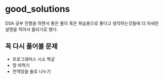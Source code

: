 # good_solutions
DSA 공부 진행을 하면서 좋은 풀이 혹은 복습용으로 좋다고 생각하는것들에 더 자세한 설명을 적어서 올리기로 했다.


## 꼭 다시 풀어볼 문제
- 프로그래머스 시소 짝궁
- 땅 따먹기
- 전역망을 둘로 나누기